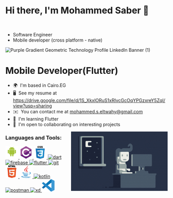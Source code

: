 Hi there, I'm Mohammed Saber 👋
==============================
<p dir="auto"><a target="_blank" rel="noopener noreferrer nofollow" href="https://camo.githubusercontent.com/7d39d150b486c8f9a41f3ed797f0b6f64405cbe089a498edfdaa0f718c93dee4/68747470733a2f2f696d672e736869656c64732e696f2f62616467652f4d6f62696c652d456e67696e6565722d707572706c65"><img src="https://camo.githubusercontent.com/7d39d150b486c8f9a41f3ed797f0b6f64405cbe089a498edfdaa0f718c93dee4/68747470733a2f2f696d672e736869656c64732e696f2f62616467652f4d6f62696c652d456e67696e6565722d707572706c65" alt="" data-canonical-src="https://img.shields.io/badge/Mobile-Engineer-purple" style="max-width: 100%;"></a> 
<a target="_blank" rel="noopener noreferrer nofollow" href="https://camo.githubusercontent.com/4ebaf78de44a2d6a993c8f5a8718d5f6e4582f8742d14a8b069423ff0d716334/68747470733a2f2f696d672e736869656c64732e696f2f62616467652f466c75747465722d4578706572742d696e666f726d6174696f6e616c"></a> 
<a target="_blank" rel="noopener noreferrer nofollow" href="https://camo.githubusercontent.com/0737c2a9fdfd926609818d31005647d13b618304babff7ded8b2c425c5529cdb/68747470733a2f2f696d672e736869656c64732e696f2f62616467652f446172742d4c6f7665722d364239434230"><img src="https://camo.githubusercontent.com/0737c2a9fdfd926609818d31005647d13b618304babff7ded8b2c425c5529cdb/68747470733a2f2f696d672e736869656c64732e696f2f62616467652f446172742d4c6f7665722d364239434230" alt="" data-canonical-src="https://img.shields.io/badge/Dart-Lover-6B9CB0" style="max-width: 100%;"></a> <a target="_blank" rel="noopener noreferrer nofollow" href="https://camo.githubusercontent.com/086c7a939c88d60e05e6e43b2b934034832805e5c7e72e4cf5f8af368a113879/68747470733a2f2f696d672e736869656c64732e696f2f62616467652f4578702d312b7972732d726564"><img src="https://camo.githubusercontent.com/086c7a939c88d60e05e6e43b2b934034832805e5c7e72e4cf5f8af368a113879/68747470733a2f2f696d672e736869656c64732e696f2f62616467652f4578702d312b7972732d726564" alt="" data-canonical-src="https://img.shields.io/badge/Exp-1+yrs-red" style="max-width: 100%;">
</a>
</p>
<ul dir="auto">
<li>Software Engineer</li>
<li>Mobile developer (cross platform - native)</li>
</ul>
<img src="https://user-images.githubusercontent.com/88105077/157883808-762a27a1-c1c5-447c-80a1-fb892f511393.png" alt="Purple Gradient Geometric Technology Profile LinkedIn Banner  (1)" style="max-width: 100%;">



# Mobile Developer(Flutter)


* 🌍  I'm based in Cairo.EG
* 🖥️  See my resume at https://drive.google.com/file/d/1S_XkxlORuS1xRIvcGcOqYPGzxreY5ZqI/view?usp=sharing
* ✉️  You can contact me at [mohammed.s.eltwahy@gmail.com](mailto:mohammed.s.eltwahy@gmail.com)
* 🧠  I'm learning Flutter
* 🤝  I'm open to collaborating on interesting projects
<img alt="Night Coding" src="https://raw.githubusercontent.com/AVS1508/AVS1508/master/assets/Night-Coding.gif" align="right" style="max-width: 100%;">

<h3 align="left">Languages and Tools:</h3>

<p align="left"> <a href="https://developer.android.com" target="_blank" rel="noreferrer"> <img src="https://raw.githubusercontent.com/devicons/devicon/master/icons/android/android-original-wordmark.svg" alt="android" width="40" height="40"/> </a> <a href="https://www.w3schools.com/cs/" target="_blank" rel="noreferrer"> <img src="https://raw.githubusercontent.com/devicons/devicon/master/icons/csharp/csharp-original.svg" alt="csharp" width="40" height="40"/> </a> <a href="https://www.w3schools.com/css/" target="_blank" rel="noreferrer"> <img src="https://raw.githubusercontent.com/devicons/devicon/master/icons/css3/css3-original-wordmark.svg" alt="css3" width="40" height="40"/> </a> <a href="https://dart.dev" target="_blank" rel="noreferrer"> <img src="https://www.vectorlogo.zone/logos/dartlang/dartlang-icon.svg" alt="dart" width="40" height="40"/> </a> <a href="https://firebase.google.com/" target="_blank" rel="noreferrer"> <img src="https://www.vectorlogo.zone/logos/firebase/firebase-icon.svg" alt="firebase" width="40" height="40"/> </a> <a href="https://flutter.dev" target="_blank" rel="noreferrer"> <img src="https://www.vectorlogo.zone/logos/flutterio/flutterio-icon.svg" alt="flutter" width="40" height="40"/> </a> <a href="https://git-scm.com/" target="_blank" rel="noreferrer"> <img src="https://www.vectorlogo.zone/logos/git-scm/git-scm-icon.svg" alt="git" width="40" height="40"/> </a> <a href="https://www.w3.org/html/" target="_blank" rel="noreferrer"> <img src="https://raw.githubusercontent.com/devicons/devicon/master/icons/html5/html5-original-wordmark.svg" alt="html5" width="40" height="40"/> </a> <a href="https://www.java.com" target="_blank" rel="noreferrer"> <img src="https://raw.githubusercontent.com/devicons/devicon/master/icons/java/java-original.svg" alt="java" width="40" height="40"/> </a> <a href="https://kotlinlang.org" target="_blank" rel="noreferrer"> <img src="https://www.vectorlogo.zone/logos/kotlinlang/kotlinlang-icon.svg" alt="kotlin" width="40" height="40"/> </a> <a href="https://postman.com" target="_blank" rel="noreferrer"> <img src="https://www.vectorlogo.zone/logos/getpostman/getpostman-icon.svg" alt="postman" width="40" height="40"/> </a> <a href="https://www.adobe.com/products/xd.html" target="_blank" rel="noreferrer"> <img src="https://cdn.worldvectorlogo.com/logos/adobe-xd.svg" alt="xd" width="40" height="40"/> </a>
<a target="_blank" rel="noopener noreferrer" href="https://github.com/devicons/devicon/blob/master/icons/vscode/vscode-original.svg"><img src="https://github.com/devicons/devicon/raw/master/icons/vscode/vscode-original.svg" title="vscode" width="40" height="40" style="max-width: 100%;"></a>
  <a target="_blank" rel="noopener noreferrer" href="https://github.com/devicons/devicon/blob/master/icons/git/git-original-wordmark.svg">
</p>

<!-- <h3 align="left">Socials:</h3>

<p align="left"> <a href="https://www.facebook.com/mohammed.saber21" target="_blank" rel="noreferrer"><img src="https://raw.githubusercontent.com/danielcranney/readme-generator/main/public/icons/socials/facebook.svg" width="32" height="32" /></a> <a href="https://www.linkedin.com/in/mohammed-saber-30440516b/" target="_blank" rel="noreferrer"><img src="https://raw.githubusercontent.com/danielcranney/readme-generator/main/public/icons/socials/linkedin.svg" width="32" height="32" /></a></p> -->
